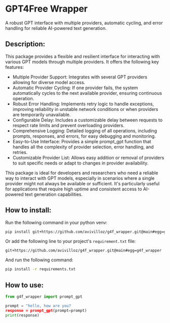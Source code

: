 # GPT4Free Wrapper

A robust GPT interface with multiple providers, automatic cycling, and error handling for reliable AI-powered text generation.

## Description:

This package provides a flexible and resilient interface for interacting with various GPT models through multiple providers. It offers the following key features:

- Multiple Provider Support: Integrates with several GPT providers allowing for diverse model access.
- Automatic Provider Cycling: If one provider fails, the system automatically cycles to the next available provider, ensuring continuous operation.
- Robust Error Handling: Implements retry logic to handle exceptions, improving reliability in unstable network conditions or when providers are temporarily unavailable.
- Configurable Delay: Includes a customizable delay between requests to respect rate limits and prevent overloading providers.
- Comprehensive Logging: Detailed logging of all operations, including prompts, responses, and errors, for easy debugging and monitoring.
- Easy-to-Use Interface: Provides a simple prompt_gpt function that handles all the complexity of provider selection, error handling, and retries.
- Customizable Provider List: Allows easy addition or removal of providers to suit specific needs or adapt to changes in provider availability.

This package is ideal for developers and researchers who need a reliable way to interact with GPT models, especially in scenarios where a single provider might not always be available or sufficient. It's particularly useful for applications that require high uptime and consistent access to AI-powered text generation capabilities.

## How to install:

Run the following command in your python venv:

```sh
pip install git+https://github.com/avivilloz/g4f_wrapper.git@main#egg=g4f_wrapper
```

Or add the following line to your project's `requirement.txt` file:

```
git+https://github.com/avivilloz/g4f_wrapper.git@main#egg=g4f_wrapper
```

And run the following command:

```sh
pip install -r requirements.txt
```

## How to use:

```python
from g4f_wrapper import prompt_gpt

prompt = "hello, how are you?
response = prompt_gpt(prompt=prompt)
print(response)
```